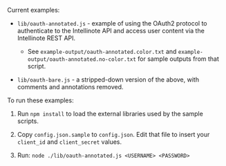 Current examples:

 * `lib/oauth-annotated.js` - example of using the OAuth2 protocol to authenticate to the Intellinote API and access user content via the Intellinote REST API.

    * See `example-output/oauth-annotated.color.txt` and `example-output/oauth-annotated.no-color.txt` for sample outputs from that script.

 * `lib/oauth-bare.js` - a stripped-down version of the above, with comments and annotations removed.

To run these examples:

1. Run `npm install` to load the external libraries used by the sample scripts.

2. Copy `config.json.sample` to `config.json`.  Edit that file to insert your `client_id` and `client_secret` values.

3. Run: `node ./lib/oauth-annotated.js <USERNAME> <PASSWORD>`

